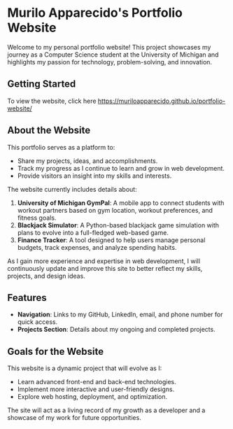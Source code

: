 # Murilo Apparecido's Portfolio Website  

Welcome to my personal portfolio website! This project showcases my journey as a Computer Science student at the University of Michigan and highlights my passion for technology, problem-solving, and innovation. 

## Getting Started  

To view the website, click here https://muriloapparecido.github.io/portfolio-website/ 

## About the Website  

This portfolio serves as a platform to:  
- Share my projects, ideas, and accomplishments.  
- Track my progress as I continue to learn and grow in web development.  
- Provide visitors an insight into my skills and interests.  

The website currently includes details about:  
1. **University of Michigan GymPal**: A mobile app to connect students with workout partners based on gym location, workout preferences, and fitness goals.  
2. **Blackjack Simulator**: A Python-based blackjack game simulation with plans to evolve into a full-fledged web-based game. 
3. **Finance Tracker**: A tool designed to help users manage personal budgets, track expenses, and analyze spending habits.  

As I gain more experience and expertise in web development, I will continuously update and improve this site to better reflect my skills, projects, and design ideas.  

## Features  

- **Navigation**: Links to my GitHub, LinkedIn, email, and phone number for quick access.  
- **Projects Section**: Details about my ongoing and completed projects.  

## Goals for the Website  

This website is a dynamic project that will evolve as I:  
- Learn advanced front-end and back-end technologies.  
- Implement more interactive and user-friendly designs.  
- Explore web hosting, deployment, and optimization.  

The site will act as a living record of my growth as a developer and a showcase of my work for future opportunities.  
